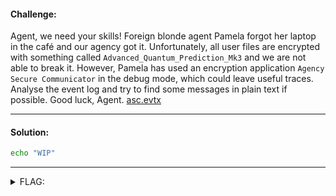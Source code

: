 #### Challenge:

Agent, we need your skills! Foreign blonde agent Pamela forgot her laptop in the café and our agency got it. Unfortunately, all user files are encrypted with something called `Advanced_Quantum_Prediction_Mk3` and we are not able to break it. However, Pamela has used an encryption application `Agency Secure Communicator` in the debug mode, which could leave useful traces. Analyse the event log and try to find some messages in plain text if possible. Good luck, Agent. [asc.evtx](./asc.evtx ":ignore")

---

#### Solution:

```bash
echo "WIP"
```

---

<details><summary>FLAG:</summary>

```
CT18-QnTK-50Uq-vQ5o-jAS5
```

</details>
